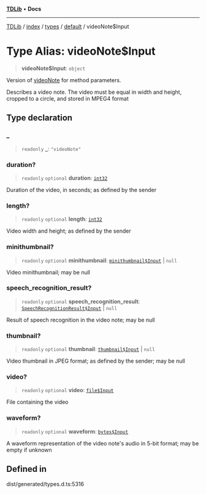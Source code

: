 [**TDLib**](../../../../../../README.md) • **Docs**

***

[TDLib](../../../../../../modules.md) / [index](../../../../../README.md) / [types](../../../README.md) / [default](../README.md) / videoNote$Input

# Type Alias: videoNote$Input

> **videoNote$Input**: `object`

Version of [videoNote](videoNote.md) for method parameters.

Describes a video note. The video must be equal in width and height, cropped to a circle, and stored in MPEG4 format

## Type declaration

### \_

> `readonly` **\_**: `"videoNote"`

### duration?

> `readonly` `optional` **duration**: [`int32`](int32.md)

Duration of the video, in seconds; as defined by the sender

### length?

> `readonly` `optional` **length**: [`int32`](int32.md)

Video width and height; as defined by the sender

### minithumbnail?

> `readonly` `optional` **minithumbnail**: [`minithumbnail$Input`](minithumbnail$Input.md) \| `null`

Video minithumbnail; may be null

### speech\_recognition\_result?

> `readonly` `optional` **speech\_recognition\_result**: [`SpeechRecognitionResult$Input`](SpeechRecognitionResult$Input.md) \| `null`

Result of speech recognition in the video note; may be null

### thumbnail?

> `readonly` `optional` **thumbnail**: [`thumbnail$Input`](thumbnail$Input.md) \| `null`

Video thumbnail in JPEG format; as defined by the sender; may be null

### video?

> `readonly` `optional` **video**: [`file$Input`](file$Input.md)

File containing the video

### waveform?

> `readonly` `optional` **waveform**: [`bytes$Input`](bytes$Input.md)

A waveform representation of the video note's audio in 5-bit format; may be empty if unknown

## Defined in

dist/generated/types.d.ts:5316
